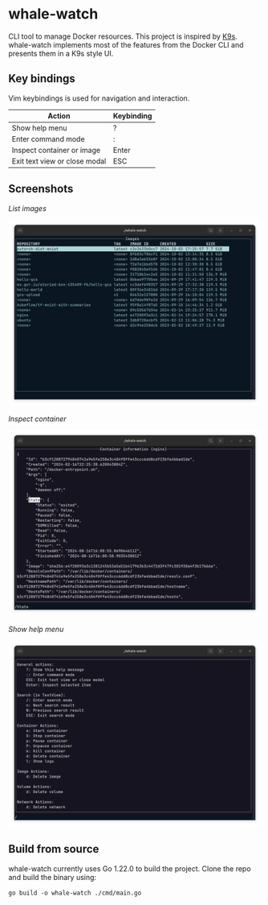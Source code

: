 # whale-watch

CLI tool to manage Docker resources. This project is inspired by [K9s](https://github.com/derailed/k9s). whale-watch implements most of the features from the Docker CLI and presents them in a K9s style UI.

## Key bindings

Vim keybindings is used for navigation and interaction.

| Action                        | Keybinding |
|-------------------------------|-----------|
| Show help menu                | ?         |
| Enter command mode            | :         |
| Inspect container or image    | Enter     |
| Exit text view or close modal | ESC       |

## Screenshots

_List images_

![](images/images.png)

_Inspect container_

![](images/container-info.png)

_Show help menu_

![](images/help.png)

## Build from source

whale-watch currently uses Go 1.22.0 to build the project. Clone the repo and build the binary using:

```
go build -o whale-watch ./cmd/main.go
```